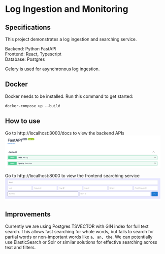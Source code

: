 # Log Ingestion and Monitoring

## Specifications

This project demonstrates a log ingestion and searching service. 

Backend: Python FastAPI
<br>
Frontend: React, Typescript
<br>
Database: Postgres

Celery is used for asynchronous log ingestion.

## Docker

Docker needs to be installed. Run this command to get started:
```commandline
docker-compose up --build
```

## How to use

Go to http://localhost:3000/docs to view the backend APIs
![img.png](backend.png)

Go to http://localhost:8000 to view the frontend searching service
![img_1.png](ui.png)

## Improvements

Currently we are using Postgres TSVECTOR with GIN index for full text search. This allows fast searching for whole words, but fails to search for partial words or non-important words like ``a, an, the``. 
We can potentially use ElasticSearch or Solr or similar solutions for effective searching across text and filters.
